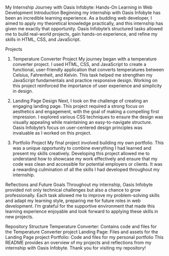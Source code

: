 My Internship Journey with Oasis Infobyte: Hands-On Learning in Web Development
Introduction
Beginning my internship with Oasis Infobyte has been an incredible learning experience. As a budding web developer, I aimed to apply my theoretical knowledge practically, and this internship has given me exactly that opportunity. Oasis Infobyte’s structured tasks allowed me to build real-world projects, gain hands-on experience, and refine my skills in HTML, CSS, and JavaScript.

Projects
1. Temperature Converter Project
My journey began with a temperature converter project. I used HTML, CSS, and JavaScript to create a functional, user-friendly application that converts temperatures between Celsius, Fahrenheit, and Kelvin. This task helped me strengthen my JavaScript fundamentals and practice responsive design. Working on this project reinforced the importance of user experience and simplicity in design.

2. Landing Page Design
Next, I took on the challenge of creating an engaging landing page. This project required a strong focus on aesthetics and engagement, with the goal of making a compelling first impression. I explored various CSS techniques to ensure the design was visually appealing while maintaining an easy-to-navigate structure. Oasis Infobyte’s focus on user-centered design principles was invaluable as I worked on this project.

3. Portfolio Project
My final project involved building my own portfolio. This was a unique opportunity to combine everything I had learned and present my skills creatively. Developing this project allowed me to understand how to showcase my work effectively and ensure that my code was clean and accessible for potential employers or clients. It was a rewarding culmination of all the skills I had developed throughout my internship.

Reflections and Future Goals
Throughout my internship, Oasis Infobyte provided not only technical challenges but also a chance to grow professionally. Each task allowed me to improve my problem-solving skills and adapt my learning style, preparing me for future roles in web development. I’m grateful for the supportive environment that made this learning experience enjoyable and look forward to applying these skills in new projects.

Repository Structure
Temperature Converter: Contains code and files for the Temperature Converter project
Landing Page: Files and assets for the Landing Page project
Portfolio: Code and files for my personal portfolio
This README provides an overview of my projects and reflections from my internship with Oasis Infobyte. Thank you for visiting my repository!









